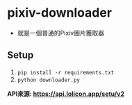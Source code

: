 # pixiv-downloader

* 就是一個普通的Pixiv圖片獲取器

## Setup
1. `pip install -r requirements.txt`
2. `python downloader.py`


**API來源: https://api.lolicon.app/setu/v2**
